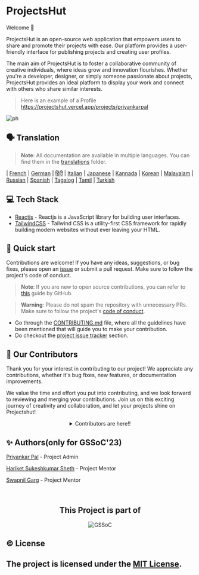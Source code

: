 <h1 align=left> ProjectsHut </h1>

Welcome 👋

<p>
 ProjectsHut is an open-source web application that empowers users to share and promote their projects with ease. Our platform provides a user-friendly interface for publishing projects and creating user profiles.

The main aim of ProjectsHut is to foster a collaborative community of creative individuals, where ideas grow and innovation flourishes. Whether you're a developer, designer, or simply someone passionate about projects, ProjectsHut provides an ideal platform to display your work and connect with others who share similar interests.

> Here is an example of a Profile https://projectshut.vercel.app/projects/priyankarpal

</p>

![ph](https://github.com/priyankarpal/ProjectsHut/assets/88102392/6d99804f-14df-420b-9a4d-486953d59b11)

## 🗣️ Translation

> **Note**: All documentation are available in multiple languages. You can find them in the [translations](/translations/) folder.

| [French](https://github.com/priyankarpal/ProjectsHut/tree/main/translations/French) | [German](https://github.com/priyankarpal/ProjectsHut/tree/main/translations/German) | [हिंदी](https://github.com/priyankarpal/ProjectsHut/tree/main/translations/Hindi) | [Italian](https://github.com/priyankarpal/ProjectsHut/tree/main/translations/Italian) | [Japanese](https://github.com/priyankarpal/ProjectsHut/tree/main/translations/Japanese) | [Kannada](https://github.com/priyankarpal/ProjectsHut/tree/main/translations/Kannada) | [Korean](https://github.com/priyankarpal/ProjectsHut/tree/main/translations/Korean) | [Malayalam](https://github.com/priyankarpal/ProjectsHut/tree/main/translations/Malayalam) | [Russian](https://github.com/priyankarpal/ProjectsHut/tree/main/translations/Russian) | [Spanish](https://github.com/priyankarpal/ProjectsHut/tree/main/translations/Spanish) | [Tagalog](https://github.com/priyankarpal/ProjectsHut/tree/main/translations/Tagalog) | [Tamil](https://github.com/priyankarpal/ProjectsHut/tree/main/translations/Tamil) | [Turkish](https://github.com/priyankarpal/ProjectsHut/tree/main/translations/Turkish)

## 💻 Tech Stack

- [Reactjs](https://react.dev) - Reactjs is a JavaScript library for building user interfaces.
- [TailwindCSS](https://tailwindcss.com) - Tailwind CSS is a utility-first CSS framework for rapidly building modern websites without ever leaving your HTML.

## 🚀 Quick start

Contributions are welcome! If you have any ideas, suggestions, or bug fixes, please open an [issue](https://github.com/priyankarpal/ProjectsHut/issues/new/choose) or submit a pull request. Make sure to follow the project's code of conduct.

> **Note**: If you are new to open source contributions, you can refer to [this](https://opensource.guide/how-to-contribute/) guide by GitHub.

> **Warning**: Please do not spam the repository with unnecessary PRs. Make sure to follow the project's [code of conduct](/CODE_OF_CONDUCT.md).

- Go through the [CONTRIBUTING.md](https://github.com/priyankarpal/ProjectsHut/blob/main/contributing.md) file, where all the guidelines have been mentioned that will guide you to make your contribution.
- Do checkout the [project issue tracker](https://github.com/priyankarpal/ProjectsHut/issues) section.

## 🤝 Our Contributors

Thank you for your interest in contributing to our project! We appreciate any contributions, whether it's bug fixes, new features, or documentation improvements.

We value the time and effort you put into contributing, and we look forward to reviewing and merging your contributions. Join us on this exciting journey of creativity and collaboration, and let your projects shine on Projectshut!

<!-- a big thanks to all the contributors -->
<details align=center>
<summary>Contributors are here!!</summary>

<center>
<a href="https://github.com/priyankarpal/ProjectsHut/graphs/contributors">
  <img src="https://contrib.rocks/image?repo=priyankarpal/ProjectsHut" />
</a>
</center>

</details>

## ✨ Authors(only for GSSoC'23)

[Priyankar Pal](https://github.com/priyankarpal) - Project Admin
<a name="changelog"></a>

[Hariket Sukeshkumar Sheth](https://github.com/hariketsheth) - Project Mentor
<a name="changelog"></a>

[Swapnil Garg](https://github.com/swapnilgarg7) - Project Mentor
<a name="changelog"></a>

<br>
</td>
</tr>
</table>
<div align=center>
  <h2>This Project is part of</h2>
  <img alt="GSSoC" src="https://github.com/priyankarpal/ProjectsHut/assets/88102392/0c5debf5-d414-4916-87d8-e1a710773ae3">
</div>

## ©️ License

The project is licensed under the [MIT License](https://github.com/neelshah2409/Bot-Collection/blob/main/LICENSE).
---
